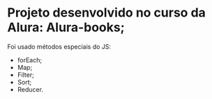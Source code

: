 # Projeto desenvolvido no curso da Alura: Alura-books;

Foi usado métodos especiais do JS:

- forEach;
- Map;
- Filter;
- Sort;
- Reducer.
